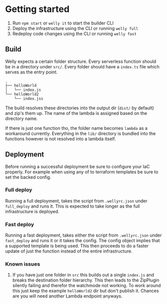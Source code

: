# Getting started

1. Run `npm start` or `welly it` to start the builder CLI
2. Deploy the infrastructure using the CLI or running `welly full`
3. Redeploy code changes using the CLI or running `welly fast`

## Build

Welly expects a certain folder structure. Every serverless function should be in a directory under `src/`. Every folder
should have a `index.ts` file which serves as the entry point.

```
.
├── helloWorld
│   └── index.js
└── helloWorld2
    └── index.jss
```

The build resolves these directories into the output dir (`dist/` by default) and zip's them up. The name of the lambda
is assigned based on the directory name.

If there is just one function tho, the folder name becomes `lambda` as a workaround currently. Everything in the `lib/`
directory is bundled into the functions however is not resolved into a lambda itself.

## Deployment

Before running a successful deployment be sure to configure your IaC properly. For example when using any of to
terraform templates be sure to set the backed config.

### Full deploy

Running a full deployment, takes the script from `.wellyrc.json` under `full_deploy` and runs it. This is expected to
take longer as the full infrastructure is deployed.

### Fast deploy

Running a fast deployment, takes either the script from `.wellyrc.json` under `fast_deploy` and runs it or it takes the
config. The config object implies that a supported template is being used. This then proceeds to do a faster update of
just the function instead of the entire infrastructure.

### Known issues

1. If you have just one folder in `src` this builds out a single `index.js` and breaks the destination folder hierarchy.
   This then leads to the ZipPlugin silently failing and therefor the watchmode not working. To work around this just
   keep the example `helloWorld2` dir but don't publish it. Chances are you will need another Lambda endpoint anyways.